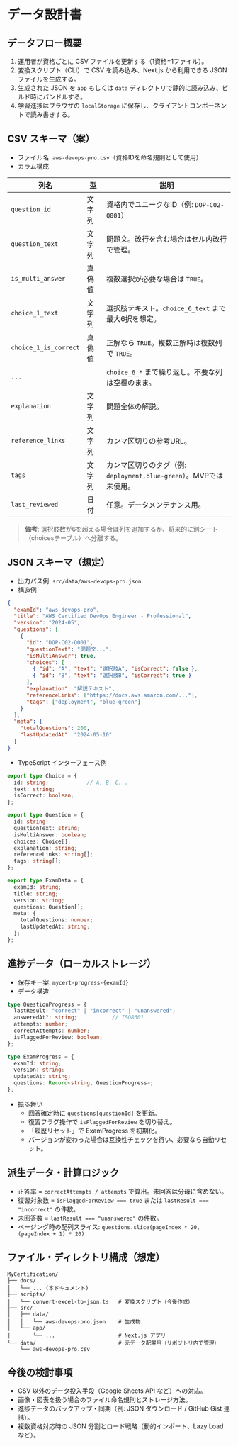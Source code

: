 # データ設計書

## データフロー概要
1. 運用者が資格ごとに CSV ファイルを更新する（1資格=1ファイル）。
2. 変換スクリプト（CLI）で CSV を読み込み、Next.js から利用できる JSON ファイルを生成する。
3. 生成された JSON を `app` もしくは `data` ディレクトリで静的に読み込み、ビルド時にバンドルする。
4. 学習進捗はブラウザの `localStorage` に保存し、クライアントコンポーネントで読み書きする。

## CSV スキーマ（案）
- ファイル名: `aws-devops-pro.csv`（資格IDを命名規則として使用）
- カラム構成

| 列名 | 型 | 説明 |
|------|----|------|
| `question_id` | 文字列 | 資格内でユニークなID（例: `DOP-C02-Q001`） |
| `question_text` | 文字列 | 問題文。改行を含む場合はセル内改行で管理。 |
| `is_multi_answer` | 真偽値 | 複数選択が必要な場合は `TRUE`。 |
| `choice_1_text` | 文字列 | 選択肢テキスト。`choice_6_text` まで最大6択を想定。 |
| `choice_1_is_correct` | 真偽値 | 正解なら `TRUE`。複数正解時は複数列で `TRUE`。 |
| `...` |  | `choice_6_*` まで繰り返し。不要な列は空欄のまま。 |
| `explanation` | 文字列 | 問題全体の解説。 |
| `reference_links` | 文字列 | カンマ区切りの参考URL。 |
| `tags` | 文字列 | カンマ区切りのタグ（例: `deployment,blue-green`）。MVPでは未使用。 |
| `last_reviewed` | 日付 | 任意。データメンテナンス用。 |

> **備考**: 選択肢数が6を超える場合は列を追加するか、将来的に別シート（choicesテーブル）へ分離する。

## JSON スキーマ（想定）
- 出力パス例: `src/data/aws-devops-pro.json`
- 構造例

```json
{
  "examId": "aws-devops-pro",
  "title": "AWS Certified DevOps Engineer - Professional",
  "version": "2024-05",
  "questions": [
    {
      "id": "DOP-C02-Q001",
      "questionText": "問題文...",
      "isMultiAnswer": true,
      "choices": [
        { "id": "A", "text": "選択肢A", "isCorrect": false },
        { "id": "B", "text": "選択肢B", "isCorrect": true }
      ],
      "explanation": "解説テキスト",
      "referenceLinks": ["https://docs.aws.amazon.com/..."],
      "tags": ["deployment", "blue-green"]
    }
  ],
  "meta": {
    "totalQuestions": 200,
    "lastUpdatedAt": "2024-05-10"
  }
}
```

- TypeScript インターフェース例

```ts
export type Choice = {
  id: string;            // A, B, C...
  text: string;
  isCorrect: boolean;
};

export type Question = {
  id: string;
  questionText: string;
  isMultiAnswer: boolean;
  choices: Choice[];
  explanation: string;
  referenceLinks: string[];
  tags: string[];
};

export type ExamData = {
  examId: string;
  title: string;
  version: string;
  questions: Question[];
  meta: {
    totalQuestions: number;
    lastUpdatedAt: string;
  };
};
```

## 進捗データ（ローカルストレージ）
- 保存キー案: `mycert-progress-{examId}`
- データ構造

```ts
type QuestionProgress = {
  lastResult: "correct" | "incorrect" | "unanswered";
  answeredAt?: string;           // ISO8601
  attempts: number;
  correctAttempts: number;
  isFlaggedForReview: boolean;
};

type ExamProgress = {
  examId: string;
  version: string;
  updatedAt: string;
  questions: Record<string, QuestionProgress>;
};
```

- 振る舞い
  - 回答確定時に `questions[questionId]` を更新。
  - 復習フラグ操作で `isFlaggedForReview` を切り替え。
  - 「履歴リセット」で ExamProgress を初期化。
  - バージョンが変わった場合は互換性チェックを行い、必要なら自動リセット。

## 派生データ・計算ロジック
- 正答率 = `correctAttempts / attempts` で算出。未回答は分母に含めない。
- 復習対象数 = `isFlaggedForReview === true` または `lastResult === "incorrect"` の件数。
- 未回答数 = `lastResult === "unanswered"` の件数。
- ページング時の配列スライス: `questions.slice(pageIndex * 20, (pageIndex + 1) * 20)`

## ファイル・ディレクトリ構成（想定）
```
MyCertification/
├── docs/
│   └── ... (本ドキュメント)
├── scripts/
│   └── convert-excel-to-json.ts   # 変換スクリプト（今後作成）
├── src/
│   ├── data/
│   │   └── aws-devops-pro.json    # 生成物
│   └── app/
│       └── ...                    # Next.js アプリ
└── data/                          # 元データ配置用（リポジトリ内で管理）
    └── aws-devops-pro.csv
```

## 今後の検討事項
- CSV 以外のデータ投入手段（Google Sheets API など）への対応。
- 画像・図表を扱う場合のファイル命名規則とストレージ方法。
- 進捗データのバックアップ・同期（例: JSON ダウンロード / GitHub Gist 連携）。
- 複数資格対応時の JSON 分割とロード戦略（動的インポート、Lazy Load など）。
